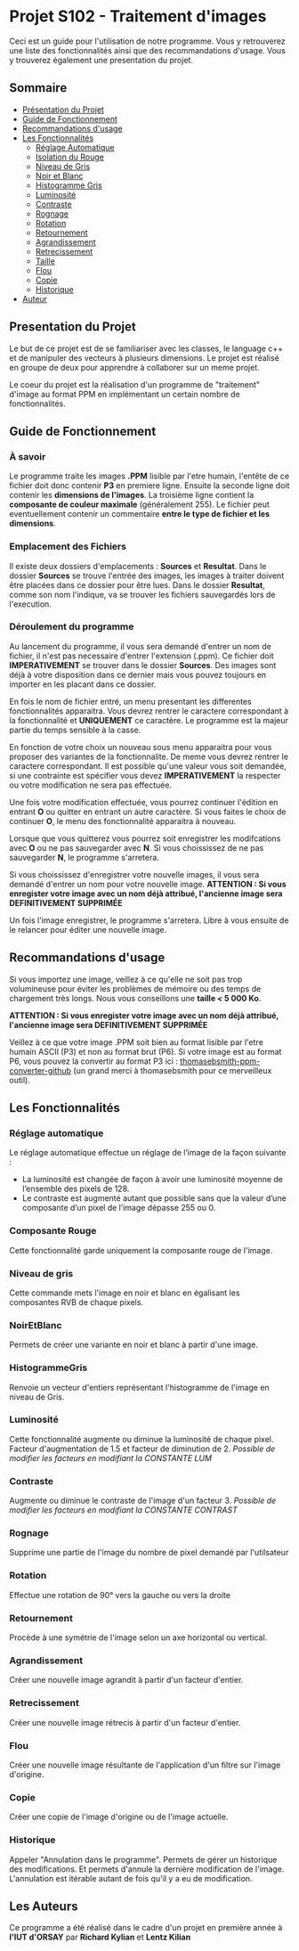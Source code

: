 # Projet S102 - Traitement d'images

Ceci est un guide pour l'utilisation de notre programme. Vous y retrouverez une liste des fonctionnalités ainsi que des recommandations d'usage. 
Vous y trouverez également une presentation du projet. 

## Sommaire

- [Présentation du Projet](#présentation-du-projet)
- [Guide de Fonctionnement](#guide-de-fonctionnement)
- [Recommandations d'usage](#recommandations-dusage)
- [Les Fonctionnalités](#les-fonctionnalités)
  - [Réglage Automatique](#réglage-automatique)
  - [Isolation du Rouge](#isolation-du-rouge)
  - [Niveau de Gris](#niveau-de-gris)
  - [Noir et Blanc](#noir-et-blanc)
  - [Histogramme Gris](#histogramme-gris)
  - [Luminosité](#luminosité)
  - [Contraste](#contraste)
  - [Rognage](#rognage)
  - [Rotation](#rotation)
  - [Retournement](#retournement)
  - [Agrandissement](#Agrandissement)
  - [Retrecissement](#retrecissement)
  - [Taille](#taille)
  - [Flou](#flou)
  - [Copie](#copie)
  - [Historique](#annulation)
- [Auteur](#auteur)


## Presentation du Projet 

Le but de ce projet est de se familiariser avec les classes, le language c++ et de manipuler des vecteurs à plusieurs dimensions. 
Le projet est réalisé en groupe de deux pour apprendre à collaborer sur un meme projet. 

Le coeur du projet est la réalisation d'un programme de "traitement" d'image au format PPM en implémentant un certain nombre de fonctionnalités. 

## Guide de Fonctionnement 

### À savoir 

Le programme traite les images **.PPM** lisible par l'etre humain, l'entête de ce fichier doit donc contenir **P3** en premiere ligne. 
Ensuite la seconde ligne doit contenir les **dimensions de l'images**. La troisième ligne contient la **composante de couleur maximale** (généralement 255). 
Le fichier peut eventuellement contenir un commentaire **entre le type de fichier et les dimensions**.

### Emplacement des Fichiers 

Il existe deux dossiers d'emplacements : **Sources** et **Resultat**. 
Dans le dossier **Sources** se trouve l'entrée des images, les images à traiter doivent être placées dans ce dossier pour être lues. 
Dans le dossier **Resultat**, comme son nom l'indique, va se trouver les fichiers sauvegardés lors de l'execution. 

### Déroulement du programme 

Au lancement du programme, il vous sera demandé d'entrer un nom de fichier, il n'est pas necessaire d'entrer l'extension (.ppm). Ce fichier doit **IMPERATIVEMENT** se trouver dans le dossier **Sources**. Des images sont déjà à votre disposition dans ce dernier mais vous pouvez toujours en importer en les placant dans ce dossier. 

En fois le nom de fichier entré, un menu presentant les differentes fonctionnalités apparaitra. Vous devrez rentrer le caractere correspondant à la fonctionnalité et **UNIQUEMENT** ce caractère. Le programme est la majeur partie du temps sensible à la casse. 

En fonction de votre choix un nouveau sous menu apparaitra pour vous proposer des variantes de la fonctionnalite. De meme vous devrez rentrer le caractere correspondant. 
Il est possible qu'une valeur vous soit demandée, si une contrainte est spécifier vous devez **IMPERATIVEMENT** la respecter ou votre modification ne sera pas effectuée. 

Une fois votre modification effectuée, vous pourrez continuer l'édition en entrant **O** ou quitter en entrant un autre caractère. 
Si vous faites le choix de continuer **O**, le menu des fonctionnalité apparaitra à nouveau. 

Lorsque que vous quitterez vous pourrez soit enregistrer les modifcations avec **O** ou ne pas sauvegarder avec **N**. 
Si vous choississez de ne pas sauvegarder **N**, le programme s'arretera. 

Si vous choississez d'enregistrer votre nouvelle images, il vous sera demandé d'entrer un nom pour votre nouvelle image. 
**ATTENTION : Si vous enregister votre image avec un nom déjà attribué, l'ancienne image sera DEFINITIVEMENT SUPPRIMÉE**

Un fois l'image enregistrer, le programme s'arretera. Libre à vous ensuite de le relancer pour éditer une nouvelle image. 

## Recommandations d'usage

Si vous importez une image, veillez à ce qu'elle ne soit pas trop volumineuse pour éviter les problèmes de mémoire ou des temps de chargement très longs. Nous vous conseillons une **taille < 5 000 Ko**.

**ATTENTION : Si vous enregister votre image avec un nom déjà attribué, l'ancienne image sera DEFINITIVEMENT SUPPRIMÉE**

Veillez à ce que votre image .PPM soit bien au format lisible par l'etre humain ASCII (P3) et non au format brut (P6). 
Si votre image est au format P6, vous pouvez la convertir au format P3 ici : [thomasebsmith-ppm-converter-github](https://github.com/thomasebsmith/ppm-converter) (un grand merci à thomasebsmith pour ce merveilleux outil).

## Les Fonctionnalités

### Réglage automatique

Le réglage automatique effectue un réglage de l’image de
la façon suivante :
- La luminosité est changée de façon à avoir une luminosité moyenne de l’ensemble
des pixels de 128.
- Le contraste est augmenté autant que possible sans que la valeur d’une composante
d’un pixel de l’image dépasse 255 ou 0.

### Composante Rouge

Cette fonctionnalité garde uniquement la composante rouge de l'image. 

### Niveau de gris 

Cette commande mets l'image en noir et blanc en égalisant les composantes RVB de chaque pixels. 

### NoirEtBlanc

Permets de créer une variante en noir et blanc à partir d'une image.

### HistogrammeGris

Renvoie un vecteur d'entiers représentant l'histogramme de l'image en niveau de Gris.

### Luminosité 

Cette fonctionnalité augmente ou diminue la luminosité de chaque pixel. 
Facteur d'augmentation de 1.5 et facteur de diminution de 2.
*Possible de modifier les facteurs en modifiant la CONSTANTE LUM*

### Contraste 

Augmente ou diminue le contraste de l'image d'un facteur 3. 
*Possible de modifier les facteurs en modifiant la CONSTANTE CONTRAST*

### Rognage

Supprime une partie de l'image du nombre de pixel demandé par l'utilsateur

### Rotation 

Effectue une rotation de 90° vers la gauche ou vers la droite

### Retournement 

Procède à une symétrie de l'image selon un axe horizontal ou vertical.

### Agrandissement

Créer une nouvelle image agrandit à partir d'un facteur d'entier.

### Retrecissement

Créer une nouvelle image rétrecis à partir d'un facteur d'entier.

### Flou

Créer une nouvelle image résultante de l'application d'un filtre sur l'image d'origine.

### Copie

Créer une copie de l'image d'origine ou de l'image actuelle. 

### Historique

Appeler "Annulation dans le programme". 
Permets de gérer un historique des modifications.
Et permets d'annule la dernière modification de l'image. L'annulation est itérable autant de fois qu'il y a eu de modification. 


## Les Auteurs

Ce programme a été réalisé dans le cadre d'un projet en première année à **l'IUT d'ORSAY** par **Richard Kylian** et **Lentz Kilian**

